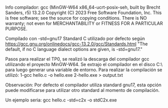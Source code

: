 Info compilador:
gcc (MinGW-W64 x86_64-ucrt-posix-seh, built by Brecht Sanders, r5) 13.2.0
Copyright (C) 2023 Free Software Foundation, Inc.
This is free software; see the source for copying conditions.  There is NO
warranty; not even for MERCHANTABILITY or FITNESS FOR A PARTICULAR PURPOSE.

Compilado con -std=gnu17
Standard C utilizado por defecto según https://gcc.gnu.org/onlinedocs/gcc-13.2.0/gcc/Standards.html
"The default, if no C language dialect options are given, is -std=gnu17."

Pasos para realizar el TP0, se realizó la descarga del compilador gcc utilizando el proyecto MinGW-W64.
Se extrajo el compilador en el disco C:\ para luego generar una variable de entorno.
Para realizar la compilación se utilizó:
1-gcc hello.c -o hello.exe
2-hello.exe > output.txt

Observación: Por defecto el compilador utiliza standard gnu17, esta opción puede modificarse para utilizar otro standard al momento de compilación.

Un ejemplo seria: gcc hello.c -std=c2x -o stdC2x.exe
